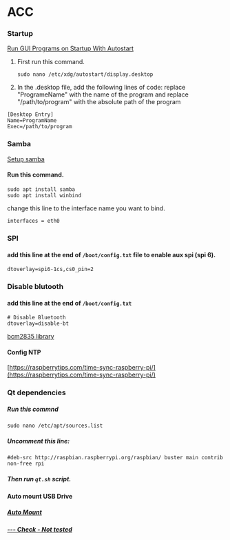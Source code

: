 # ACC

### Startup
[Run GUI Programs on Startup With Autostart ](https://www.makeuseof.com/how-to-run-a-raspberry-pi-program-script-at-startup/)

1) First run this command.
   ```
   sudo nano /etc/xdg/autostart/display.desktop
   ```
2) In the .desktop file, add the following lines of code:
   replace "ProgrameName" with the name of the program and replace "/path/to/program" with the absolute path of the program
  ```
  [Desktop Entry]
  Name=ProgramName
  Exec=/path/to/program
  ```
### Samba
[Setup samba](https://www.makeuseof.com/set-up-network-shared-folder-ubuntu-with-samba/)

#### Run this command.
```
sudo apt install samba
sudo apt install winbind
```

change this line to the interface name you want to bind.
```
interfaces = eth0
```

### SPI
#### add this line at the end of  `/boot/config.txt` file to enable aux spi (spi 6).
```
dtoverlay=spi6-1cs,cs0_pin=2
```

### Disable blutooth
#### add this line at the end of  `/boot/config.txt`
```
# Disable Bluetooth
dtoverlay=disable-bt
```

[bcm2835 library](https://www.airspayce.com/mikem/bcm2835/)

#### Config NTP
[https://raspberrytips.com/time-sync-raspberry-pi/](https://raspberrytips.com/time-sync-raspberry-pi/)

### Qt dependencies
##### Run this commnd
```
sudo nano /etc/apt/sources.list
```

##### Uncomment this line:
```
#deb-src http://raspbian.raspberrypi.org/raspbian/ buster main contrib non-free rpi
```
##### Then run `qt.sh` script.

###
#### Auto mount USB Drive
##### [Auto Mount](https://raspberrypi.stackexchange.com/questions/66169/auto-mount-usb-stick-on-plug-in-without-uuid/66324#66324)
##### [--- Check - Not tested](https://www.baeldung.com/linux/automount-usb-device)
